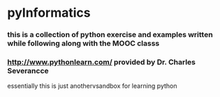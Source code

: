 # pyInformatics

### this is a collection of python exercise and examples written while following along with the MOOC classs
### http://www.pythonlearn.com/  provided by Dr. Charles Severancce


essentially this is just anothervsandbox for learning python
